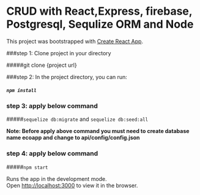 # CRUD with React,Express, firebase, Postgresql, Sequlize ORM and Node

This project was bootstrapped with [Create React App](https://github.com/facebook/create-react-app).

###step 1:  Clone project in your directory

#####git clone {project url}

###step 2: In the project directory, you can run:

##### `npm install`

### step 3: apply below command 

#####`sequelize db:migrate` and `sequelize db:seed:all`

**Note: Before apply above command you must need to create database name ecoapp and change to api/config/config.json**

### step 4: apply below command

#####`npm start`

Runs the app in the development mode.\
Open [http://localhost:3000](http://localhost:3000) to view it in the browser.
